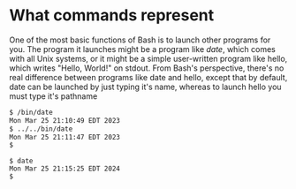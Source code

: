 # What commands represent

One of the most basic functions of Bash is to launch other programs for you. The program it launches might be a program like _date_, which comes with all Unix systems, or it might be a simple user-written program like hello, which writes "Hello, World!" on stdout. From Bash's perspective, there's no real difference between programs like date and hello, except that by default, date can be launched by just typing it's name, whereas to launch hello you must type it's pathname

```bash
$ /bin/date 
Mon Mar 25 21:10:49 EDT 2023
$ ../../bin/date
Mon Mar 25 21:11:47 EDT 2023
$ 
```

```
$ date
Mon Mar 25 21:15:25 EDT 2024
$ 
```
